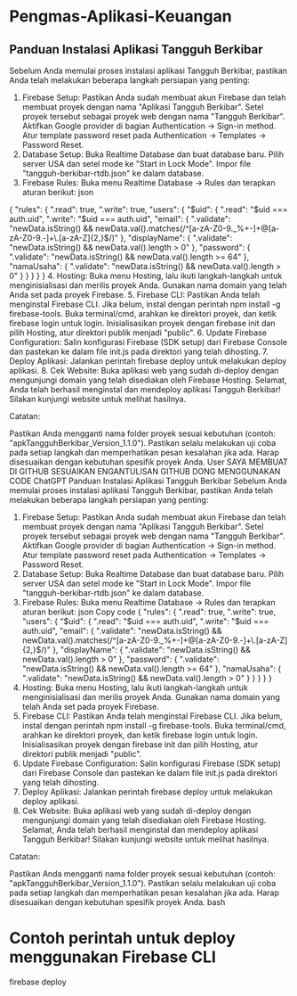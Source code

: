 # Pengmas-Aplikasi-Keuangan

## Panduan Instalasi Aplikasi Tangguh Berkibar
Sebelum Anda memulai proses instalasi aplikasi Tangguh Berkibar, pastikan Anda telah melakukan beberapa langkah persiapan yang penting:

1. Firebase Setup:
Pastikan Anda sudah membuat akun Firebase dan telah membuat proyek dengan nama "Aplikasi Tangguh Berkibar". Setel proyek tersebut sebagai proyek web dengan nama "Tangguh Berkibar".
Aktifkan Google provider di bagian Authentication -> Sign-in method.
Atur template password reset pada Authentication -> Templates -> Password Reset.
2. Database Setup:
Buka Realtime Database dan buat database baru. Pilih server USA dan setel mode ke "Start in Lock Mode".
Impor file "tangguh-berkibar-rtdb.json" ke dalam database.
3. Firebase Rules:
Buka menu Realtime Database -> Rules dan terapkan aturan berikut:
json

{
  "rules": {
    ".read": true,
    ".write": true,
    "users": {
      "$uid": {
        ".read": "$uid === auth.uid",
        ".write": "$uid === auth.uid",
        "email": {
          ".validate": "newData.isString() && newData.val().matches(/^[a-zA-Z0-9._%+-]+@[a-zA-Z0-9.-]+\\.[a-zA-Z]{2,}$/)"
        },
        "displayName": {
          ".validate": "newData.isString() && newData.val().length > 0"
        },
        "password": {
          ".validate": "newData.isString() && newData.val().length >= 64"
        },
        "namaUsaha": {
          ".validate": "newData.isString() && newData.val().length > 0"
        }
      }
    }
  }
}
4. Hosting:
Buka menu Hosting, lalu ikuti langkah-langkah untuk menginisialisasi dan merilis proyek Anda.
Gunakan nama domain yang telah Anda set pada proyek Firebase.
5. Firebase CLI:
Pastikan Anda telah menginstal Firebase CLI. Jika belum, instal dengan perintah npm install -g firebase-tools.
Buka terminal/cmd, arahkan ke direktori proyek, dan ketik firebase login untuk login.
Inisialisasikan proyek dengan firebase init dan pilih Hosting, atur direktori publik menjadi "public".
6. Update Firebase Configuration:
Salin konfigurasi Firebase (SDK setup) dari Firebase Console dan pastekan ke dalam file init.js pada direktori yang telah dihosting.
7. Deploy Aplikasi:
Jalankan perintah firebase deploy untuk melakukan deploy aplikasi.
8. Cek Website:
Buka aplikasi web yang sudah di-deploy dengan mengunjungi domain yang telah disediakan oleh Firebase Hosting.
Selamat, Anda telah berhasil menginstal dan mendeploy aplikasi Tangguh Berkibar! Silakan kunjungi website untuk melihat hasilnya.

Catatan:

Pastikan Anda mengganti nama folder proyek sesuai kebutuhan (contoh: "apkTangguhBerkibar_Version_1.1.0").
Pastikan selalu melakukan uji coba pada setiap langkah dan memperhatikan pesan kesalahan jika ada.
Harap disesuaikan dengan kebutuhan spesifik proyek Anda.
User
SAYA MEMBUAT DI  GITHUB SESUAIKAN ENGANTULISAN GITHUB DONG MENGGUNAKAN CODE
ChatGPT
Panduan Instalasi Aplikasi Tangguh Berkibar
Sebelum Anda memulai proses instalasi aplikasi Tangguh Berkibar, pastikan Anda telah melakukan beberapa langkah persiapan yang penting:

1. Firebase Setup:
Pastikan Anda sudah membuat akun Firebase dan telah membuat proyek dengan nama "Aplikasi Tangguh Berkibar". Setel proyek tersebut sebagai proyek web dengan nama "Tangguh Berkibar".
Aktifkan Google provider di bagian Authentication -> Sign-in method.
Atur template password reset pada Authentication -> Templates -> Password Reset.
2. Database Setup:
Buka Realtime Database dan buat database baru. Pilih server USA dan setel mode ke "Start in Lock Mode".
Impor file "tangguh-berkibar-rtdb.json" ke dalam database.
3. Firebase Rules:
Buka menu Realtime Database -> Rules dan terapkan aturan berikut:
json
Copy code
{
  "rules": {
    ".read": true,
    ".write": true,
    "users": {
      "$uid": {
        ".read": "$uid === auth.uid",
        ".write": "$uid === auth.uid",
        "email": {
          ".validate": "newData.isString() && newData.val().matches(/^[a-zA-Z0-9._%+-]+@[a-zA-Z0-9.-]+\\.[a-zA-Z]{2,}$/)"
        },
        "displayName": {
          ".validate": "newData.isString() && newData.val().length > 0"
        },
        "password": {
          ".validate": "newData.isString() && newData.val().length >= 64"
        },
        "namaUsaha": {
          ".validate": "newData.isString() && newData.val().length > 0"
        }
      }
    }
  }
}
4. Hosting:
Buka menu Hosting, lalu ikuti langkah-langkah untuk menginisialisasi dan merilis proyek Anda.
Gunakan nama domain yang telah Anda set pada proyek Firebase.
5. Firebase CLI:
Pastikan Anda telah menginstal Firebase CLI. Jika belum, instal dengan perintah npm install -g firebase-tools.
Buka terminal/cmd, arahkan ke direktori proyek, dan ketik firebase login untuk login.
Inisialisasikan proyek dengan firebase init dan pilih Hosting, atur direktori publik menjadi "public".
6. Update Firebase Configuration:
Salin konfigurasi Firebase (SDK setup) dari Firebase Console dan pastekan ke dalam file init.js pada direktori yang telah dihosting.
7. Deploy Aplikasi:
Jalankan perintah firebase deploy untuk melakukan deploy aplikasi.
8. Cek Website:
Buka aplikasi web yang sudah di-deploy dengan mengunjungi domain yang telah disediakan oleh Firebase Hosting.
Selamat, Anda telah berhasil menginstal dan mendeploy aplikasi Tangguh Berkibar! Silakan kunjungi website untuk melihat hasilnya.

Catatan:

Pastikan Anda mengganti nama folder proyek sesuai kebutuhan (contoh: "apkTangguhBerkibar_Version_1.1.0").
Pastikan selalu melakukan uji coba pada setiap langkah dan memperhatikan pesan kesalahan jika ada.
Harap disesuaikan dengan kebutuhan spesifik proyek Anda.
bash

# Contoh perintah untuk deploy menggunakan Firebase CLI
firebase deploy
